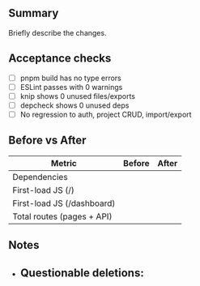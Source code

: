 ## Summary

Briefly describe the changes.

## Acceptance checks

- [ ] pnpm build has no type errors
- [ ] ESLint passes with 0 warnings
- [ ] knip shows 0 unused files/exports
- [ ] depcheck shows 0 unused deps
- [ ] No regression to auth, project CRUD, import/export

## Before vs After

| Metric                     | Before | After |
| -------------------------- | -----: | ----: |
| Dependencies               |        |       |
| First-load JS (/)          |        |       |
| First-load JS (/dashboard) |        |       |
| Total routes (pages + API) |        |       |

## Notes

- ## Questionable deletions:
